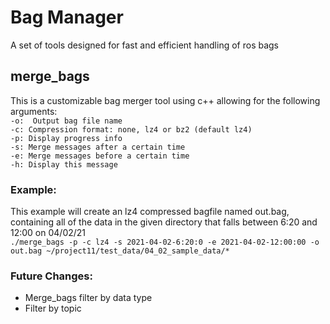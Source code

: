 # Bag Manager
A set of tools designed for fast and efficient handling of ros bags

## merge_bags
This is a customizable bag merger tool using c++ allowing for the following arguments:\
`-o:  Output bag file name`\
`-c: Compression format: none, lz4 or bz2 (default lz4)`\
`-p: Display progress info`\
`-s: Merge messages after a certain time`\
`-e: Merge messages before a certain time`\
`-h: Display this message`
### Example: 
This example will create an lz4 compressed bagfile named out.bag, containing all of the data in the given directory that falls between 6:20 and 12:00 on 04/02/21\
`./merge_bags -p -c lz4 -s 2021-04-02-6:20:0 -e 2021-04-02-12:00:00 -o out.bag ~/project11/test_data/04_02_sample_data/*`

### Future Changes:
- Merge_bags filter by data type
- Filter by topic
